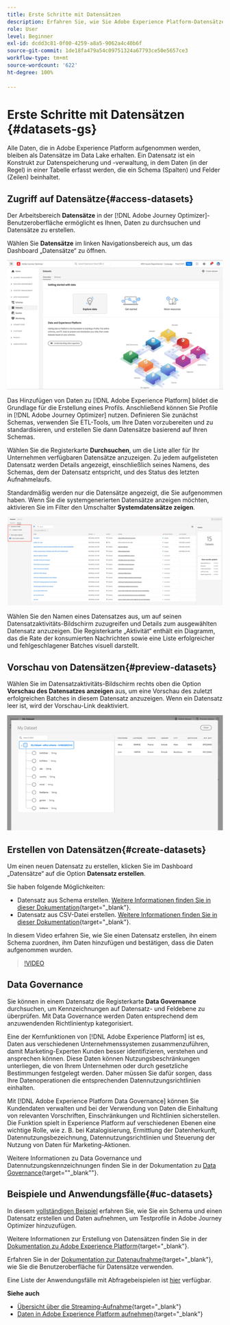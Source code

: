 ```yaml
---
title: Erste Schritte mit Datensätzen
description: Erfahren Sie, wie Sie Adobe Experience Platform-Datensätze in Adobe Journey Optimizer verwenden.
role: User
level: Beginner
exl-id: dcdd3c81-0f00-4259-a8a5-9062a4c40b6f
source-git-commit: 1de18fa479a54c09751324a67793ce50e5657ce3
workflow-type: tm+mt
source-wordcount: '622'
ht-degree: 100%

---
```


# Erste Schritte mit Datensätzen {#datasets-gs}

Alle Daten, die in Adobe Experience Platform aufgenommen werden, bleiben als Datensätze im Data Lake erhalten. Ein Datensatz ist ein Konstrukt zur Datenspeicherung und -verwaltung, in dem Daten (in der Regel) in einer Tabelle erfasst werden, die ein Schema (Spalten) und Felder (Zeilen) beinhaltet.

## Zugriff auf Datensätze{#access-datasets}

Der Arbeitsbereich **Datensätze** in der [!DNL Adobe Journey Optimizer]-Benutzeroberfläche ermöglicht es Ihnen, Daten zu durchsuchen und Datensätze zu erstellen.

Wählen Sie **Datensätze** im linken Navigationsbereich aus, um das Dashboard „Datensätze“ zu öffnen.

![](assets/datasets-home.png)

Das Hinzufügen von Daten zu [!DNL Adobe Experience Platform] bildet die Grundlage für die Erstellung eines Profils. Anschließend können Sie Profile in [!DNL Adobe Journey Optimizer] nutzen. Definieren Sie zunächst Schemas, verwenden Sie ETL-Tools, um Ihre Daten vorzubereiten und zu standardisieren, und erstellen Sie dann Datensätze basierend auf Ihren Schemas.

Wählen Sie die Registerkarte **Durchsuchen**, um die Liste aller für Ihr Unternehmen verfügbaren Datensätze anzuzeigen. Zu jedem aufgelisteten Datensatz werden Details angezeigt, einschließlich seines Namens, des Schemas, dem der Datensatz entspricht, und des Status des letzten Aufnahmelaufs.

Standardmäßig werden nur die Datensätze angezeigt, die Sie aufgenommen haben. Wenn Sie die systemgenerierten Datensätze anzeigen möchten, aktivieren Sie im Filter den Umschalter **Systemdatensätze zeigen**.

![](assets/ajo-system-datasets.png)

Wählen Sie den Namen eines Datensatzes aus, um auf seinen Datensatzaktivitäts-Bildschirm zuzugreifen und Details zum ausgewählten Datensatz anzuzeigen. Die Registerkarte „Aktivität“ enthält ein Diagramm, das die Rate der konsumierten Nachrichten sowie eine Liste erfolgreicher und fehlgeschlagener Batches visuell darstellt.

## Vorschau von Datensätzen{#preview-datasets}

Wählen Sie im Datensatzaktivitäts-Bildschirm rechts oben die Option **Vorschau des Datensatzes anzeigen** aus, um eine Vorschau des zuletzt erfolgreichen Batches in diesem Datensatz anzuzeigen. Wenn ein Datensatz leer ist, wird der Vorschau-Link deaktiviert.

![](assets/dataset-preview.png)


## Erstellen von Datensätzen{#create-datasets}

Um einen neuen Datensatz zu erstellen, klicken Sie im Dashboard „Datensätze“ auf die Option **Datensatz erstellen**.

Sie haben folgende Möglichkeiten:

* Datensatz aus Schema erstellen. [Weitere Informationen finden Sie in dieser Dokumentation](https://experienceleague.adobe.com/docs/experience-platform/catalog/datasets/user-guide.html?lang=de#schema){target=&quot;_blank&quot;}.
* Datensatz aus CSV-Datei erstellen. [Weitere Informationen finden Sie in dieser Dokumentation](https://experienceleague.adobe.com/docs/experience-platform/ingestion/tutorials/map-a-csv-file.html?lang=de){target=&quot;_blank&quot;}.

In diesem Video erfahren Sie, wie Sie einen Datensatz erstellen, ihn einem Schema zuordnen, ihm Daten hinzufügen und bestätigen, dass die Daten aufgenommen wurden.

>[!VIDEO](https://video.tv.adobe.com/v/334293?quality=12)

## Data Governance

Sie können in einem Datensatz die Registerkarte **Data Governance** durchsuchen, um Kennzeichnungen auf Datensatz- und Feldebene zu überprüfen. Mit Data Governance werden Daten entsprechend dem anzuwendenden Richtlinientyp kategorisiert.

Eine der Kernfunktionen von [!DNL Adobe Experience Platform] ist es, Daten aus verschiedenen Unternehmenssystemen zusammenzuführen, damit Marketing-Experten Kunden besser identifizieren, verstehen und ansprechen können. Diese Daten können Nutzungsbeschränkungen unterliegen, die von Ihrem Unternehmen oder durch gesetzliche Bestimmungen festgelegt werden. Daher müssen Sie dafür sorgen, dass Ihre Datenoperationen die entsprechenden Datennutzungsrichtlinien einhalten.

Mit [!DNL Adobe Experience Platform Data Governance] können Sie Kundendaten verwalten und bei der Verwendung von Daten die Einhaltung von relevanten Vorschriften, Einschränkungen und Richtlinien sicherstellen. Die Funktion spielt in Experience Platform auf verschiedenen Ebenen eine wichtige Rolle, wie z. B. bei Katalogisierung, Ermittlung der Datenherkunft, Datennutzungsbezeichnung, Datennutzungsrichtlinien und Steuerung der Nutzung von Daten für Marketing-Aktionen.

Weitere Informationen zu Data Governance und Datennutzungskennzeichnungen finden Sie in der Dokumentation zu [Data Governance](https://experienceleague.adobe.com/docs/experience-platform/data-governance/labels/user-guide.html?lang=de){target=&quot;&quot;_blank&quot;&quot;}.

## Beispiele und Anwendungsfälle{#uc-datasets}

In diesem [vollständigen Beispiel](../segment/creating-test-profiles.md) erfahren Sie, wie Sie ein Schema und einen Datensatz erstellen und Daten aufnehmen, um Testprofile in Adobe Journey Optimizer hinzuzufügen.

Weitere Informationen zur Erstellung von Datensätzen finden Sie in der [Dokumentation zu Adobe Experience Platform](https://experienceleague.adobe.com/docs/experience-platform/catalog/datasets/overview.html?lang=de){target=&quot;_blank&quot;}.

Erfahren Sie in der [Dokumentation zur Datenaufnahme](https://experienceleague.adobe.com/docs/experience-platform/ingestion/home.html?lang=de){target=&quot;_blank&quot;}, wie Sie die Benutzeroberfläche für Datensätze verwenden.

Eine Liste der Anwendungsfälle mit Abfragebeispielen ist [hier](../start/datasets-query-examples.md) verfügbar.

**Siehe auch**

* [Übersicht über die Streaming-Aufnahme](https://experienceleague.adobe.com/docs/experience-platform/ingestion/streaming/overview.html?lang=de){target=&quot;_blank&quot;}
* [Daten in Adobe Experience Platform aufnehmen](https://experienceleague.adobe.com/docs/experience-platform/ingestion/tutorials/ingest-batch-data.html?lang=de){target=&quot;_blank&quot;}

